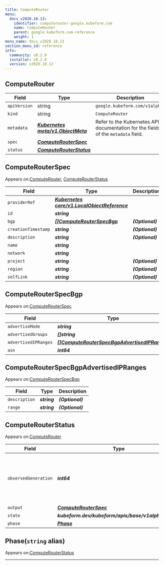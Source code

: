 ```yaml
---
title: ComputeRouter
menu:
  docs_v2020.10.13:
    identifier: computerouter-google.kubeform.com
    name: ComputeRouter
    parent: google.kubeform.com-reference
    weight: 1
menu_name: docs_v2020.10.13
section_menu_id: reference
info:
  community: v0.2.0
  installer: v0.2.0
  version: v2020.10.13
---
```


## ComputeRouter
| Field | Type | Description |
| ------ | ----- | ----------- |
| `apiVersion` | string | `google.kubeform.com/v1alpha1` |
|    `kind` | string | `ComputeRouter` |
| `metadata` | ***[Kubernetes meta/v1.ObjectMeta](https://kubernetes.io/docs/reference/generated/kubernetes-api/v1.13/#objectmeta-v1-meta)***|Refer to the Kubernetes API documentation for the fields of the `metadata` field.|
| `spec` | ***[ComputeRouterSpec](#computerouterspec)***||
| `status` | ***[ComputeRouterStatus](#computerouterstatus)***||
## ComputeRouterSpec

Appears on:[ComputeRouter](#computerouter), [ComputeRouterStatus](#computerouterstatus)

| Field | Type | Description |
| ------ | ----- | ----------- |
| `providerRef` | ***[Kubernetes core/v1.LocalObjectReference](https://kubernetes.io/docs/reference/generated/kubernetes-api/v1.13/#localobjectreference-v1-core)***||
| `id` | ***string***||
| `bgp` | ***[[]ComputeRouterSpecBgp](#computerouterspecbgp)***| ***(Optional)*** |
| `creationTimestamp` | ***string***| ***(Optional)*** |
| `description` | ***string***| ***(Optional)*** |
| `name` | ***string***||
| `network` | ***string***||
| `project` | ***string***| ***(Optional)*** |
| `region` | ***string***| ***(Optional)*** |
| `selfLink` | ***string***| ***(Optional)*** |
## ComputeRouterSpecBgp

Appears on:[ComputeRouterSpec](#computerouterspec)

| Field | Type | Description |
| ------ | ----- | ----------- |
| `advertiseMode` | ***string***| ***(Optional)*** |
| `advertisedGroups` | ***[]string***| ***(Optional)*** |
| `advertisedIPRanges` | ***[[]ComputeRouterSpecBgpAdvertisedIPRanges](#computerouterspecbgpadvertisedipranges)***| ***(Optional)*** |
| `asn` | ***int64***||
## ComputeRouterSpecBgpAdvertisedIPRanges

Appears on:[ComputeRouterSpecBgp](#computerouterspecbgp)

| Field | Type | Description |
| ------ | ----- | ----------- |
| `description` | ***string***| ***(Optional)*** |
| `range` | ***string***| ***(Optional)*** |
## ComputeRouterStatus

Appears on:[ComputeRouter](#computerouter)

| Field | Type | Description |
| ------ | ----- | ----------- |
| `observedGeneration` | ***int64***| ***(Optional)*** Resource generation, which is updated on mutation by the API Server.|
| `output` | ***[ComputeRouterSpec](#computerouterspec)***| ***(Optional)*** |
| `state` | ***kubeform.dev/kubeform/apis/base/v1alpha1.State***| ***(Optional)*** |
| `phase` | ***[Phase](#phase)***| ***(Optional)*** |
## Phase(`string` alias)

Appears on:[ComputeRouterStatus](#computerouterstatus)

---
